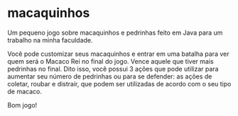 # macaquinhos

Um pequeno jogo sobre macaquinhos e pedrinhas feito em Java para um trabalho na minha faculdade. 

Você pode customizar seus macaquinhos e entrar em uma batalha para ver quem será o Macaco Rei no final do jogo. Vence aquele que tiver mais pedrinhas no final.
Dito isso, você possui 3 ações que pode utilizar para aumentar seu número de pedrinhas ou para se defender: as ações de coletar, roubar e distrair, que podem ser utilizadas de acordo com o seu tipo de macaco.

Bom jogo!


